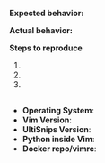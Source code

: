 <!--
Thank you for opening issue. Please follow Issue Template contents.
Please understand that without all essential info the issue may be closed as unreproducible.
*** NOTE: Lines enclosed by arrows are comments, and will be deleted automatically. ***
-->

<!--                      Issue Template:
• Please provide clear explanations of the problem.
  - Provide short and understandable steps to reproduce the issue. (Optional)
• Fill out the table below ## symbols and keep it at the end of your
  issue text. Please provide an answer for every line.
• Provide a minimal viable repro case, ideally following
  https://github.com/SirVer/ultisnips/blob/master/CONTRIBUTING.md#reproducing-bugs.
  If this is not possible, post a minimal, complete `.vimrc`, snippet
  definition, and set of keystrokes that reproduces your problem. -->

<!-- Please post your explanations below -->


**Expected behavior:**


**Actual behavior:**


**Steps to reproduce** <!-- Optional -->

1.
2.
3.

##
<!-- NOTE: contents inside arrows will be ignored. -->
- **Operating System**: <!-- e.g. Windows XP / Ubuntu 16.04 / Mac OS 10.5 -->
- **Vim Version**: <!-- first two lines of `:version` output -->
- **UltiSnips Version**: <!-- e.g. 3.1. If you're using version from git 
                              run: `git rev-parse origin/master` -->
- **Python inside Vim**: <!-- e.g. 2.7.14 / 3.6.5. If unsure run inside vim:
                              `:py import sys; print(sys.version)` and
                              `:py3 import sys; print(sys.version)' -->
- **Docker repo/vimrc**: <!-- link to the repo, or uploaded minimal vimrc -->
